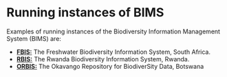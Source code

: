 # Running instances of BIMS

Examples of running instances of the Biodiversity Information Management System (BIMS) are:

* **[FBIS:](./fbis.md)** The Freshwater Biodiversity Information System, South Africa.
* **[RBIS:](./rbis.md)** The Rwanda Biodiversity Information System, Rwanda.
* **[ORBIS:](./orbis.md)** The Okavango Repository for BiodiverSity Data, Botswana
